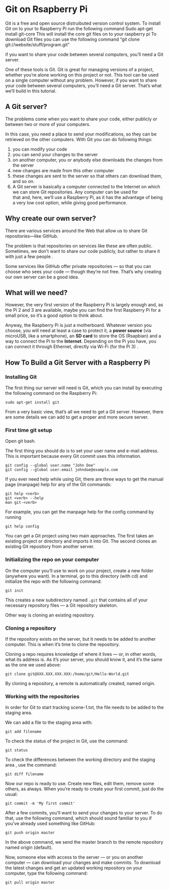 # Git on Rsapberry Pi

Git is a free and open source distruibuted version control system.
To install Git on to your to Raspberry Pi run the following command
Sudo apt-get install git-core
This will install the core git files on to your raspberry pi
To download Git files you can use the following command
“git clone git://website/stuff/program.git”

if you want to share your code between several computers, you’ll need a Git server.



One of these tools is Git. Git is great for managing versions of a project, whether you’re alone working on this project or not. 
This tool can be used on a single computer without any problem. However, if you want to share your code between several computers,
you’ll need a Git server. That’s what we’ll build in this tutorial.

## A Git server?

The problems come when you want to share your code, either publicly or between two or more of your computers.  

In this case, you need a place to send your modifications, so they can be retrieved on the other computers. With Git you can do following 
things:  

1. you can modify your code
2. you can send your changes to the server
3. on another computer, you or anybody else downloads the changes from the server
4. new changes are made from this other computer
5. these changes are sent to the server so that others can download them, and so on.
6. A Git server is basically a computer connected to the Internet on which we can store Git repositories. Any computer can be used for   
that and, here, we’ll use a Raspberry Pi, as it has the advantage of being a very low cost option, while giving good performance.

## Why create our own server?

There are various services around the Web that allow us to share Git repositories—like GitHub.  

The problem is that repositories on services like these are often public. Sometimes, we don’t want to share our code publicly, but 
rather to share it with just a few people .  

Some services like GitHub offer private repositories — so that you can choose who sees your code — though they’re not free. That’s why 
creating our own server can be a good idea.   

## What will we need?

However, the very first version of the Raspberry Pi is largely enough and, as the Pi 2 and 3 are available, maybe you can find the first
Raspberry Pi for a small price, so it’s a good option to think about.

Anyway, the Raspberry Pi is just a motherboard. Whatever version you choose, you will need at least a case to protect it, a **power source** (via microUSB, like a smartphone), an **SD card** to store the OS (Rsapbian) and a way to connect the Pi to the **Internet**. Depending on the Pi you have, you can connect it through Ethernet, directly via Wi-Fi (for the Pi 3) .  

## How To Build a Git Server with a Raspberry Pi

### Installing Git

The first thing our server will need is Git, which you can install by executing the following command on the Raspberry Pi:  

`sudo apt-get install git`  

From a very basic view, that’s all we need to get a Git server. However, there are some details we can add to get a proper and more 
secure server.

### First time git setup

Open git bash.  

The first thing you should do is to set your user name and e-mail address. This is important because every Git commit uses this information.  

```
git config --global user.name "John Doe"  
git config --global user.email johndoe@example.com  
```
If you ever need help while using Git, there are three ways to get the manual page (manpage) help for any of the Git commands:

```
git help <verb>  
git <verb> --help  
man git-<verb>  
```  
For example, you can get the manpage help for the config command by running  

`git help config`  

You can get a Git project using two main approaches. The first takes an existing project or directory and imports it into Git. The second clones an existing Git repository from another server.  

###  Initializing the repo on your computer  

On the computer you’ll use to work on your project, create a new folder (anywhere you want). In a terminal, go to this directory 
(with cd) and initialize the repo with the following command:  

`git init`  

This creates a new subdirectory named `.git` that contains all of your necessary repository files — a Git repository skeleton.  

Other way is cloning an existing repository.  

### Cloning a repository

If the repository exists on the server, but it needs to be added to another computer. This is when it’s time to clone the repository.  

Cloning a repo requires knowledge of where it lives — or, in other words, what its address is. As it’s your server, you should know it,
and it’s the same as the one we used above:

`git clone git@XXX.XXX.XXX.XXX:/home/git/Hello-World.git`  

By cloning a repository, a remote is automatically created, named origin.  

### Working with the repositories

In order for Git to start tracking scene-1.txt, the file needs to be added to the staging area.  

We can add a file to the staging area with:  

`git add filename`  

To check the status of the project in Git, use the command:  

`git status`  

To check the differences between the working directory and the staging area , use the command:  

`git diff filename`  

Now our repo is ready to use. Create new files, edit them, remove some others, as always. When you’re ready to create your first commit,
just do the usual:  

`git commit -m 'My first commit'`  

After a few commits, you’ll want to send your changes to your server. To do that, use the following command, which should sound familiar
to you if you’ve already used something like GitHub:  

`git push origin master`  

In the above command, we send the master branch to the remote repository named origin (default).  

Now, someone else with access to the server — or you on another computer — can download your changes and make commits. To download the 
latest changes and get an updated working repository on your computer, type the following command:  

`git pull origin master` 


